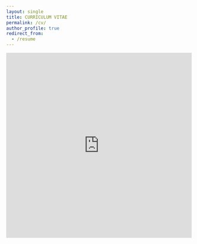```yaml
---
layout: single
title: CURRICULUM VITAE
permalink: /cv/
author_profile: true
redirect_from:
  - /resume
---
```

<embed src="https://github.com/KensleyBlaise/KensleyBlaise.github.io/blob/master/assets/files/CV of Kensley Blaise.pdf" width="500" height="500" type='application/pdf'>

